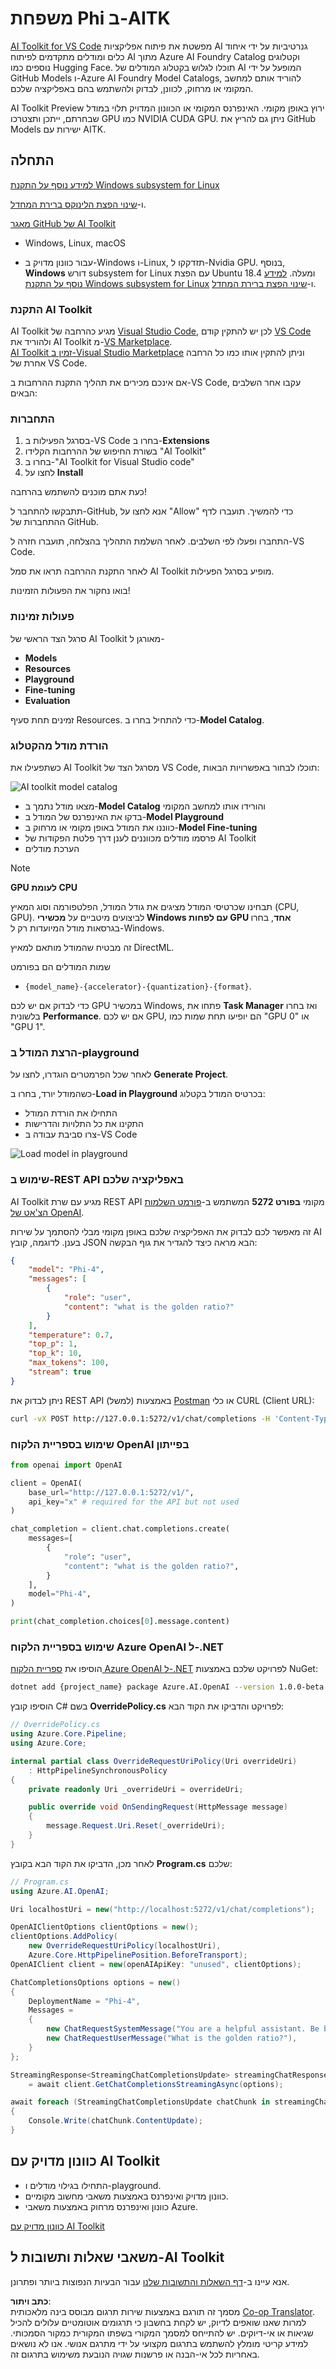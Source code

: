<!--
CO_OP_TRANSLATOR_METADATA:
{
  "original_hash": "4951d458c0b60c02cd1e751b40903877",
  "translation_date": "2025-07-16T19:28:02+00:00",
  "source_file": "md/01.Introduction/02/05.AITK.md",
  "language_code": "he"
}
-->
# משפחת Phi ב-AITK

[AI Toolkit for VS Code](https://marketplace.visualstudio.com/items?itemName=ms-windows-ai-studio.windows-ai-studio) מפשטת את פיתוח אפליקציות AI גנרטיביות על ידי איחוד כלים ומודלים מתקדמים לפיתוח AI מתוך Azure AI Foundry Catalog וקטלוגים נוספים כמו Hugging Face. תוכלו לגלוש בקטלוג המודלים של AI המופעל על ידי GitHub Models ו-Azure AI Foundry Model Catalogs, להוריד אותם למחשב המקומי או מרחוק, לכוונן, לבדוק ולהשתמש בהם באפליקציה שלכם.

AI Toolkit Preview ירוץ באופן מקומי. האינפרנס המקומי או הכוונון המדויק תלוי במודל שבחרתם, ייתכן ותצטרכו GPU כמו NVIDIA CUDA GPU. ניתן גם להריץ את GitHub Models ישירות עם AITK.

## התחלה

[למידע נוסף על התקנת Windows subsystem for Linux](https://learn.microsoft.com/windows/wsl/install?WT.mc_id=aiml-137032-kinfeylo)

ו-[שינוי הפצת הלינוקס ברירת המחדל](https://learn.microsoft.com/windows/wsl/install#change-the-default-linux-distribution-installed).

[מאגר GitHub של AI Toolkit](https://github.com/microsoft/vscode-ai-toolkit/)

- Windows, Linux, macOS

- עבור כוונון מדויק ב-Windows ו-Linux, תזדקקו ל-Nvidia GPU. בנוסף, **Windows** דורש subsystem for Linux עם הפצת Ubuntu 18.4 ומעלה. [למידע נוסף על התקנת Windows subsystem for Linux](https://learn.microsoft.com/windows/wsl/install) ו-[שינוי הפצת ברירת המחדל](https://learn.microsoft.com/windows/wsl/install#change-the-default-linux-distribution-installed).

### התקנת AI Toolkit

AI Toolkit מגיע כהרחבה של [Visual Studio Code](https://code.visualstudio.com/docs/setup/additional-components#_vs-code-extensions), לכן יש להתקין קודם [VS Code](https://code.visualstudio.com/docs/setup/windows?WT.mc_id=aiml-137032-kinfeylo) ולהוריד את AI Toolkit מ-[VS Marketplace](https://marketplace.visualstudio.com/items?itemName=ms-windows-ai-studio.windows-ai-studio).  
[AI Toolkit זמין ב-Visual Studio Marketplace](https://marketplace.visualstudio.com/items?itemName=ms-windows-ai-studio.windows-ai-studio) וניתן להתקין אותו כמו כל הרחבה אחרת של VS Code.

אם אינכם מכירים את תהליך התקנת ההרחבות ב-VS Code, עקבו אחר השלבים הבאים:

### התחברות

1. בסרגל הפעילות ב-VS Code בחרו ב-**Extensions**  
1. בשורת החיפוש של ההרחבות הקלידו "AI Toolkit"  
1. בחרו ב-"AI Toolkit for Visual Studio code"  
1. לחצו על **Install**

כעת אתם מוכנים להשתמש בהרחבה!

תתבקשו להתחבר ל-GitHub, אנא לחצו על "Allow" כדי להמשיך. תועברו לדף ההתחברות של GitHub.

התחברו ופעלו לפי השלבים. לאחר השלמת התהליך בהצלחה, תועברו חזרה ל-VS Code.

לאחר התקנת ההרחבה תראו את סמל AI Toolkit מופיע בסרגל הפעילות.

בואו נחקור את הפעולות הזמינות!

### פעולות זמינות

סרגל הצד הראשי של AI Toolkit מאורגן ל-

- **Models**  
- **Resources**  
- **Playground**  
- **Fine-tuning**  
- **Evaluation**

זמינים תחת סעיף Resources. כדי להתחיל בחרו ב-**Model Catalog**.

### הורדת מודל מהקטלוג

כשתפעילו את AI Toolkit מסרגל הצד של VS Code, תוכלו לבחור באפשרויות הבאות:

![AI toolkit model catalog](../../../../../translated_images/AItoolkitmodel_catalog.7a7be6a7d8468d310ae1dc2cdb2d42add99d7607b5e0e838db7924d4d25e8475.he.png)

- מצאו מודל נתמך ב-**Model Catalog** והורידו אותו למחשב המקומי  
- בדקו את האינפרנס של המודל ב-**Model Playground**  
- כווננו את המודל באופן מקומי או מרחוק ב-**Model Fine-tuning**  
- פרסמו מודלים מכווננים לענן דרך פלטת הפקודות של AI Toolkit  
- הערכת מודלים

> [!NOTE]
>
> **GPU לעומת CPU**  
>
> תבחינו שכרטיסי המודל מציגים את גודל המודל, הפלטפורמה וסוג המאיץ (CPU, GPU). לביצועים מיטביים על **מכשירי Windows עם לפחות GPU אחד**, בחרו בגרסאות מודל המיועדות רק ל-Windows.  
>
> זה מבטיח שהמודל מותאם למאיץ DirectML.  
>
> שמות המודלים הם בפורמט  
>
> - `{model_name}-{accelerator}-{quantization}-{format}`.  
>
>כדי לבדוק אם יש לכם GPU במכשיר Windows, פתחו את **Task Manager** ואז בחרו בלשונית **Performance**. אם יש לכם GPU, הם יופיעו תחת שמות כמו "GPU 0" או "GPU 1".

### הרצת המודל ב-playground

לאחר שכל הפרמטרים הוגדרו, לחצו על **Generate Project**.

כשהמודל יורד, בחרו ב-**Load in Playground** בכרטיס המודל בקטלוג:

- התחילו את הורדת המודל  
- התקינו את כל התלויות והדרישות  
- צרו סביבת עבודה ב-VS Code

![Load model in playground](../../../../../translated_images/AItoolkitload_model_into_playground.dcef5355b1653b52e1f675d80cd429100cfe0c5d6a316ff331f3ae10923bca38.he.png)

### שימוש ב-REST API באפליקציה שלכם

AI Toolkit מגיע עם שרת REST API מקומי **בפורט 5272** המשתמש ב-[פורמט השלמות הצ'אט של OpenAI](https://platform.openai.com/docs/api-reference/chat/create).

זה מאפשר לכם לבדוק את האפליקציה שלכם באופן מקומי מבלי להסתמך על שירות AI בענן. לדוגמה, קובץ JSON הבא מראה כיצד להגדיר את גוף הבקשה:

```json
{
    "model": "Phi-4",
    "messages": [
        {
            "role": "user",
            "content": "what is the golden ratio?"
        }
    ],
    "temperature": 0.7,
    "top_p": 1,
    "top_k": 10,
    "max_tokens": 100,
    "stream": true
}
```

ניתן לבדוק את REST API באמצעות (למשל) [Postman](https://www.postman.com/) או כלי CURL (Client URL):

```bash
curl -vX POST http://127.0.0.1:5272/v1/chat/completions -H 'Content-Type: application/json' -d @body.json
```

### שימוש בספריית הלקוח OpenAI בפייתון

```python
from openai import OpenAI

client = OpenAI(
    base_url="http://127.0.0.1:5272/v1/", 
    api_key="x" # required for the API but not used
)

chat_completion = client.chat.completions.create(
    messages=[
        {
            "role": "user",
            "content": "what is the golden ratio?",
        }
    ],
    model="Phi-4",
)

print(chat_completion.choices[0].message.content)
```

### שימוש בספריית הלקוח Azure OpenAI ל-.NET

הוסיפו את [ספריית הלקוח Azure OpenAI ל-.NET](https://www.nuget.org/packages/Azure.AI.OpenAI/) לפרויקט שלכם באמצעות NuGet:

```bash
dotnet add {project_name} package Azure.AI.OpenAI --version 1.0.0-beta.17
```

הוסיפו קובץ C# בשם **OverridePolicy.cs** לפרויקט והדביקו את הקוד הבא:

```csharp
// OverridePolicy.cs
using Azure.Core.Pipeline;
using Azure.Core;

internal partial class OverrideRequestUriPolicy(Uri overrideUri)
    : HttpPipelineSynchronousPolicy
{
    private readonly Uri _overrideUri = overrideUri;

    public override void OnSendingRequest(HttpMessage message)
    {
        message.Request.Uri.Reset(_overrideUri);
    }
}
```

לאחר מכן, הדביקו את הקוד הבא בקובץ **Program.cs** שלכם:

```csharp
// Program.cs
using Azure.AI.OpenAI;

Uri localhostUri = new("http://localhost:5272/v1/chat/completions");

OpenAIClientOptions clientOptions = new();
clientOptions.AddPolicy(
    new OverrideRequestUriPolicy(localhostUri),
    Azure.Core.HttpPipelinePosition.BeforeTransport);
OpenAIClient client = new(openAIApiKey: "unused", clientOptions);

ChatCompletionsOptions options = new()
{
    DeploymentName = "Phi-4",
    Messages =
    {
        new ChatRequestSystemMessage("You are a helpful assistant. Be brief and succinct."),
        new ChatRequestUserMessage("What is the golden ratio?"),
    }
};

StreamingResponse<StreamingChatCompletionsUpdate> streamingChatResponse
    = await client.GetChatCompletionsStreamingAsync(options);

await foreach (StreamingChatCompletionsUpdate chatChunk in streamingChatResponse)
{
    Console.Write(chatChunk.ContentUpdate);
}
```


## כוונון מדויק עם AI Toolkit

- התחילו בגילוי מודלים ו-playground.  
- כוונון מדויק ואינפרנס באמצעות משאבי מחשוב מקומיים.  
- כוונון ואינפרנס מרחוק באמצעות משאבי Azure.

[כוונון מדויק עם AI Toolkit](../../03.FineTuning/Finetuning_VSCodeaitoolkit.md)

## משאבי שאלות ותשובות ל-AI Toolkit

אנא עיינו ב-[דף השאלות והתשובות שלנו](https://github.com/microsoft/vscode-ai-toolkit/blob/main/archive/QA.md) עבור הבעיות הנפוצות ביותר ופתרונן.

**כתב ויתור**:  
מסמך זה תורגם באמצעות שירות תרגום מבוסס בינה מלאכותית [Co-op Translator](https://github.com/Azure/co-op-translator). למרות שאנו שואפים לדיוק, יש לקחת בחשבון כי תרגומים אוטומטיים עלולים להכיל שגיאות או אי-דיוקים. יש להתייחס למסמך המקורי בשפתו המקורית כמקור הסמכותי. למידע קריטי מומלץ להשתמש בתרגום מקצועי על ידי מתרגם אנושי. אנו לא נושאים באחריות לכל אי-הבנה או פרשנות שגויה הנובעת משימוש בתרגום זה.